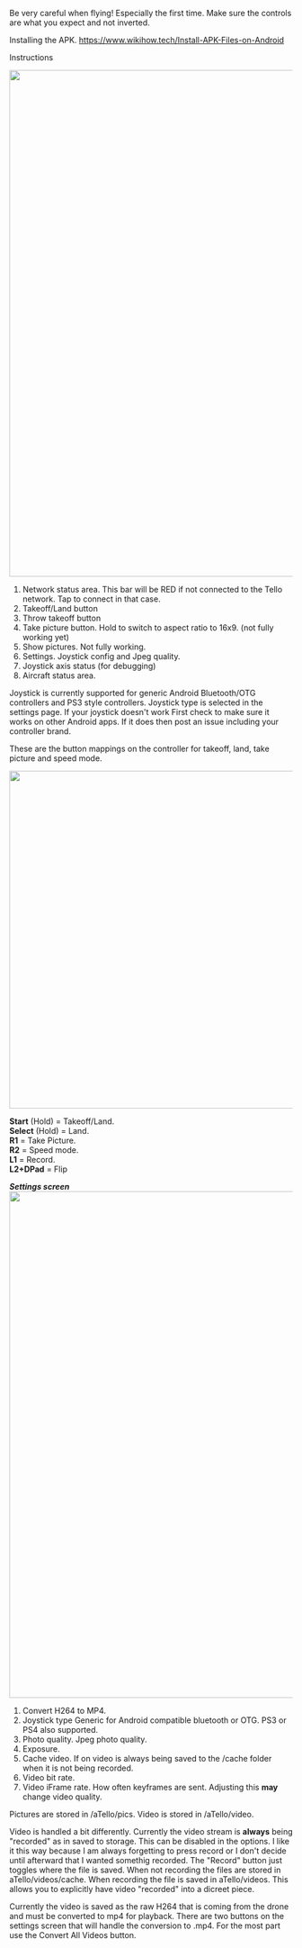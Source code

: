 Be very careful when flying! Especially the first time. Make sure the controls are what you expect and not inverted.

Installing the APK.
https://www.wikihow.tech/Install-APK-Files-on-Android

Instructions

<img src="https://github.com/Kragrathea/TelloLib/blob/master/Media/ScreenDiagram1.jpg" width="900" >

1. Network status area. This bar will be RED if not connected to the Tello network. Tap to connect in that case.
2. Takeoff/Land button
3. Throw takeoff button
4. Take picture button. Hold to switch to aspect ratio to 16x9. (not fully working yet)
5. Show pictures. Not fully working.
6. Settings. Joystick config and Jpeg quality.
7. Joystick axis status (for debugging)
8. Aircraft status area.

Joystick is currently supported for generic Android Bluetooth/OTG controllers and PS3 style controllers. Joystick type is selected in the settings page. If your joystick doesn't work First check to make sure it works on other Android apps. If it does then post an issue including your controller brand.

These are the button mappings on the controller for takeoff, land, take picture and speed mode. 

<img src="https://github.com/Kragrathea/TelloLib/blob/master/Media/PS3_diagram.png" width="600" >

**Start** (Hold) = Takeoff/Land.  
**Select** (Hold) = Land.  
**R1** = Take Picture.  
**R2** = Speed mode.  
**L1** = Record.  
**L2+DPad** = Flip

***Settings screen***
<img src="https://github.com/Kragrathea/TelloLib/blob/master/Media/aTelloSettings.png" width="900" >

1. Convert H264 to MP4.
2. Joystick type Generic for Android compatible bluetooth or OTG. PS3 or PS4 also supported.
3. Photo quality. Jpeg photo quality.
4. Exposure.
5. Cache video. If on video is always being saved to the /cache folder when it is not being recorded.
6. Video bit rate. 
7. Video iFrame rate. How often keyframes are sent. Adjusting this **may** change video quality.


Pictures are stored in <storage>/aTello/pics. Video is stored in <storage>/aTello/video.

Video is handled a bit differently. Currently the video stream is **always** being "recorded" as in saved to storage. This can be disabled in the options. I like it this way because I am always forgetting to press record or I don't decide until afterward that I wanted somethig recorded. The "Record" button just toggles where the file is saved. When not recording the files are stored in aTello/videos/cache. When recording the file is saved in aTello/videos. This allows you to explicitly have video "recorded" into a dicreet piece.

Currently the video is saved as the raw H264 that is coming from the drone and must be converted to mp4 for playback. There are two buttons on the settings screen that will handle the conversion to .mp4. For the most part use the Convert All Videos button. 





